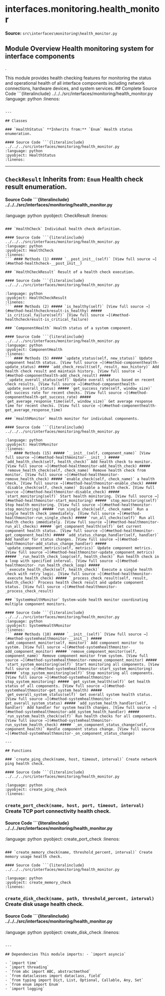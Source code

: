 # interfaces.monitoring.health_monitor

**Source:** `src\interfaces\monitoring\health_monitor.py`

## Module Overview Health monitoring system for interface components

.


This module provides health checking features for monitoring the status and operational health of all
interface components including network connections, hardware
devices, and system services. ## Complete Source Code ```{literalinclude} ../../../src/interfaces/monitoring/health_monitor.py
:language: python
:linenos:
```

---

## Classes

### `HealthStatus` **Inherits from:** `Enum` Health status enumeration.

#### Source Code ```{literalinclude} ../../../src/interfaces/monitoring/health_monitor.py
:language: python
:pyobject: HealthStatus
:linenos:
```

---

## `CheckResult` **Inherits from:** `Enum` Health check result enumeration.

#### Source Code ```{literalinclude} ../../../src/interfaces/monitoring/health_monitor.py

:language: python
:pyobject: CheckResult
:linenos:
```

### `HealthCheck` Individual health check definition.

#### Source Code ```{literalinclude} ../../../src/interfaces/monitoring/health_monitor.py
:language: python
:pyobject: HealthCheck
:linenos:
``` #### Methods (1) ##### `__post_init__(self)` [View full source →](#method-healthcheck-__post_init__)

### `HealthCheckResult` Result of a health check execution.

#### Source Code ```{literalinclude} ../../../src/interfaces/monitoring/health_monitor.py

:language: python
:pyobject: HealthCheckResult
:linenos:
``` #### Methods (2) ##### `is_healthy(self)` [View full source →](#method-healthcheckresult-is_healthy) ##### `is_critical_failure(self)` [View full source →](#method-healthcheckresult-is_critical_failure)

### `ComponentHealth` Health status of a system component.

#### Source Code ```{literalinclude} ../../../src/interfaces/monitoring/health_monitor.py
:language: python
:pyobject: ComponentHealth
:linenos:
``` #### Methods (5) ##### `update_status(self, new_status)` Update component health status. [View full source →](#method-componenthealth-update_status) ##### `add_check_result(self, result, max_history)` Add health check result and maintain history. [View full source →](#method-componenthealth-add_check_result) ##### `_update_overall_status(self)` Update overall status based on recent check results. [View full source →](#method-componenthealth-_update_overall_status) ##### `get_success_rate(self, window_size)` Get success rate for recent checks. [View full source →](#method-componenthealth-get_success_rate) ##### `get_average_response_time(self, window_size)` Get average response time for recent checks. [View full source →](#method-componenthealth-get_average_response_time)

### `HealthMonitor` Health monitor for individual components.

#### Source Code ```{literalinclude} ../../../src/interfaces/monitoring/health_monitor.py

:language: python
:pyobject: HealthMonitor
:linenos:
``` #### Methods (15) ##### `__init__(self, component_name)` [View full source →](#method-healthmonitor-__init__) ##### `add_health_check(self, health_check)` Add health check to monitor. [View full source →](#method-healthmonitor-add_health_check) ##### `remove_health_check(self, check_name)` Remove health check from monitor. [View full source →](#method-healthmonitor-remove_health_check) ##### `enable_check(self, check_name)` a health check. [View full source →](#method-healthmonitor-enable_check) ##### `disable_check(self, check_name)` Disable a health check. [View full source →](#method-healthmonitor-disable_check) ##### `start_monitoring(self)` Start health monitoring. [View full source →](#method-healthmonitor-start_monitoring) ##### `stop_monitoring(self)` Stop health monitoring. [View full source →](#method-healthmonitor-stop_monitoring) ##### `run_single_check(self, check_name)` Run a single health check immediately. [View full source →](#method-healthmonitor-run_single_check) ##### `run_all_checks(self)` Run all health checks immediately. [View full source →](#method-healthmonitor-run_all_checks) ##### `get_component_health(self)` Get current component health status. [View full source →](#method-healthmonitor-get_component_health) ##### `add_status_change_handler(self, handler)` Add handler for status changes. [View full source →](#method-healthmonitor-add_status_change_handler) ##### `update_component_metrics(self, metrics)` Update component metrics. [View full source →](#method-healthmonitor-update_component_metrics) ##### `_run_health_check_loop(self, health_check)` Run health check in a loop with specified interval. [View full source →](#method-healthmonitor-_run_health_check_loop) ##### `_execute_health_check(self, health_check)` Execute a single health check with retry logic. [View full source →](#method-healthmonitor-_execute_health_check) ##### `_process_check_result(self, result, health_check)` Process health check result and update component status. [View full source →](#method-healthmonitor-_process_check_result)

### `SystemHealthMonitor` System-wide health monitor coordinating multiple component monitors.

#### Source Code ```{literalinclude} ../../../src/interfaces/monitoring/health_monitor.py
:language: python
:pyobject: SystemHealthMonitor
:linenos:
``` #### Methods (10) ##### `__init__(self)` [View full source →](#method-systemhealthmonitor-__init__) ##### `add_component_monitor(self, monitor)` Add component monitor to system. [View full source →](#method-systemhealthmonitor-add_component_monitor) ##### `remove_component_monitor(self, component_name)` Remove component monitor from system. [View full source →](#method-systemhealthmonitor-remove_component_monitor) ##### `start_system_monitoring(self)` Start monitoring all components. [View full source →](#method-systemhealthmonitor-start_system_monitoring) ##### `stop_system_monitoring(self)` Stop monitoring all components. [View full source →](#method-systemhealthmonitor-stop_system_monitoring) ##### `get_system_health(self)` Get health status of all components. [View full source →](#method-systemhealthmonitor-get_system_health) ##### `get_overall_system_status(self)` Get overall system health status. [View full source →](#method-systemhealthmonitor-get_overall_system_status) ##### `add_system_health_handler(self, handler)` Add handler for system health changes. [View full source →](#method-systemhealthmonitor-add_system_health_handler) ##### `run_system_health_check(self)` Run health checks for all components. [View full source →](#method-systemhealthmonitor-run_system_health_check) ##### `_on_component_status_change(self, component_health)` Handle component status change. [View full source →](#method-systemhealthmonitor-_on_component_status_change)

---

## Functions

### `create_ping_check(name, host, timeout, interval)` Create network ping health check.

#### Source Code ```{literalinclude} ../../../src/interfaces/monitoring/health_monitor.py

:language: python
:pyobject: create_ping_check
:linenos:
```

### `create_port_check(name, host, port, timeout, interval)` Create TCP port connectivity health check.

#### Source Code ```{literalinclude} ../../../src/interfaces/monitoring/health_monitor.py
:language: python
:pyobject: create_port_check
:linenos:
```

### `create_memory_check(name, threshold_percent, interval)` Create memory usage health check.

#### Source Code ```{literalinclude} ../../../src/interfaces/monitoring/health_monitor.py

:language: python
:pyobject: create_memory_check
:linenos:
```

### `create_disk_check(name, path, threshold_percent, interval)` Create disk usage health check.

#### Source Code ```{literalinclude} ../../../src/interfaces/monitoring/health_monitor.py
:language: python
:pyobject: create_disk_check
:linenos:
```

---

## Dependencies This module imports: - `import asyncio`

- `import time`
- `import threading`
- `from abc import ABC, abstractmethod`
- `from dataclasses import dataclass, field`
- `from typing import Dict, List, Optional, Callable, Any, Set`
- `from enum import Enum`
- `import logging`
